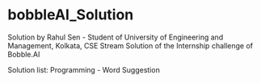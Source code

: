 # bobbleAI_Solution

Solution by Rahul Sen - Student of University of Engineering and Management, Kolkata, CSE Stream
Solution of the Internship challenge of Bobble.AI

Solution list:
Programming - Word Suggestion
